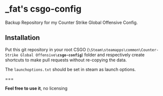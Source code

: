 # _fat's csgo-config
Backup Repository for my Counter Strike Global Offensive Config.

## Installation

Put this git repository in your root CSGO (`\Steam\steamapps\common\Counter-Strike Global Offensive\`__`csgo-config`__) folder and respectively create shortcuts to make pull requests without re-copying the data.

The `launchoptions.txt` should be set in steam as launch options.

===

__Feel free to use it__, no licensing